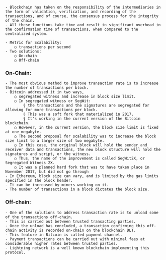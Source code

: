	- Blockchain has taken on the responsibility of the intermediaries in the form of validation, verification, and recording of the transactions, and of course, the consensus process for the integrity of the chain. 
	- All these functions take time and result in significant overhead in the confirmation time of transactions, when compared to the centralized system.

	- Metric for Scalability: 
		○ transactions per second
	- Two solutions:
		○ On-chain
		○ Off-chain

### On-Chain:
	- The most obvious method to improve transaction rate is to increase the number of transactions per block. 
	- Bitcoin addressed it in two ways, 
		○ segregated witness and increase in block size limit. 
		○ In segregated witness or SegWit:
			§ the transactions and the signatures are segregated for allowing for more transactions per block. 
			§ This was a soft fork that materialized in 2017. 
			§ It's working in the current version of the Bitcoin blockchain. 
		○ However, in the current version, the block size limit is fixed at one megabyte. 
		○ The second proposal for scalability was to increase the block size limit to a larger size of two megabyte. 
		○ In this case, the original block will hold the sender and receiver data and transactions, the new block structure will hold the signatures and script, or the witness. 
		○ Thus, the name of the improvement is called SegWit2X, or Segregated Witness 2X. 
		○ It was a planned hard fork that was to have taken place in November 2017, but did not go through
	- In Ethereum, block size can vary, and is limited by the gas limits specified in the block header. 
	- It can be increased by miners working on it. 
	- The number of transactions in a block dictates the block size.

### Off-chain:
	- One of the solutions to address transaction rate is to unload some of the transactions off-chain. 
	- This is carried out between trusted transacting parties. 
	- Once the unload has concluded, a transaction confirming this off-chain activity is recorded on-chain on the blockchain DLT. 
	- This feature in Bitcoin is called payment channel. 
	- Payment transactions can be carried out with minimal fees at considerable higher rates between trusted parties. 
	- Lightning network is a well known blockchain implementing this protocol. 

